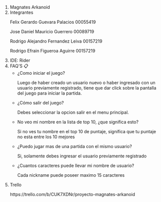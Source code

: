 <ol>
  <li>Magnates Arkanoid</li>  
  <li>Integrantes</li>
  <p>Felix Gerardo Guevara Palacios 00055419</p>
  <p>Jose Daniel Mauricio Guerrero 00089719</p>
  <p>Rodrigo Alejandro Fernandez Leiva 00157219</p>
  <p>Rodrigo Efrain Figueroa Aguirre 00157219</p> 
  <li>IDE: Rider </li>
  <li>FAQ'S 📋
    <ul>
      <li>¿Como iniciar el juego?</li>
      <p>Luego de haber creado un usuario nuevo o haber ingresado con un usuario previamente registrado, tiene que dar click sobre
  la pantalla del juego para iniciar la partida.</p>
      <li>¿Cómo salir del juego?</li>
      <p> Debes seleccionar la opcion salir en el menu principal.</p>
      <li>No veo mi nombre en la lista de top 10, ¿que significa esto?</li>
      <p>  Si no ves tu nombre en el top 10 de puntaje, significa que tu puntaje no esta entre los 10 mejores</p>
      <li>¿Puedo jugar mas de una partida con el mismo usuario?</li>
      <p>Si, solamente debes ingresar el usuario previamente registrado</p>
      <li>¿Cuantos caracteres puede llevar mi nombre de usuario?</li>
      <p>Cada nickname puede poseer maximo 15 caracteres</p>
    </ul> 
    </li>
  <li>Trello</li>
  <p>https://trello.com/b/CUK7XDNr/proyecto-magnates-arkanoid</p>
</ol>  
